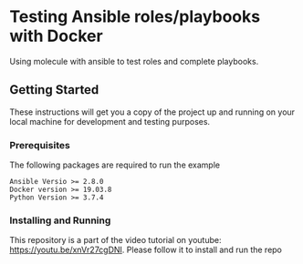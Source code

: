 # Testing Ansible roles/playbooks with Docker
Using molecule with ansible to test roles and complete playbooks.

## Getting Started

These instructions will get you a copy of the project up and running on your local machine for development and testing purposes.

### Prerequisites

The following packages are required to run the example

```
Ansible Versio >= 2.8.0
Docker version >= 19.03.8
Python Version >= 3.7.4
```

### Installing and Running
This repository is a part of the video tutorial on youtube: https://youtu.be/xnVr27cgDNI.
Please follow it to install and run the repo